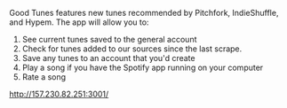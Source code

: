 Good Tunes features new tunes recommended by Pitchfork, IndieShuffle, and Hypem.  The app will allow you to: 

1. See current tunes saved to the general account
2. Check for tunes added to our sources since the last scrape.
3. Save any tunes to an account that you'd create
4. Play a song if you have the Spotify app running on your computer
5. Rate a song

http://157.230.82.251:3001/

